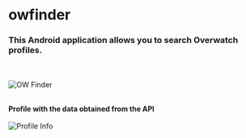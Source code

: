 # owfinder
<h3>This Android application allows you to search Overwatch profiles.</h3>

<br><br>
![OW Finder](https://image.ibb.co/n1oAwm/Sin_t_tulo.png "De 150 x 150 píxeles")<br><br>

<b>Profile with the data obtained from the API</b><br><br>
![Profile Info](https://image.ibb.co/kpF7bm/Sin_t_tulo2.png "De 150 x 150 píxeles")<br><br>
